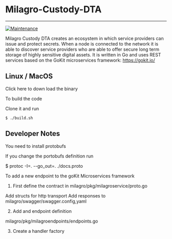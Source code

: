 # Milagro-Custody-DTA
---
[![Maintenance](https://img.shields.io/badge/Maintained%3F-yes-green.svg)](https://GitHub.com/Naereen/StrapDown.js/graphs/commit-activity)

Milagro Custody DTA creates an ecosystem in which service providers can issue and protect secrets. When a node is connected to the network it is able to discover service providers who are able to offer secure long term storage of highly sensitive digital assets. It is written in Go and uses REST services based on the GoKit microservices framework: https://gokit.io/



## Linux / MacOS

Click here to down load the binary

To build the code

Clone it and run 

```
$ ./build.sh

```

## Developer Notes

You need to install protobufs

If you change the portobufs definition run 

$ protoc -I=. --go_out=. ./docs.proto

To add a new endpoint to the goKit Microservices framework

1. First define the contract in milagro/pkg/milagroservice/proto.go

Add structs for http transport
Add responses to milagro/swagger/swagger.config,yaml

2. Add and endpoint definition

milagro/pkg/milagroendpoints/endpoints.go

3. Create a handler factory





